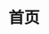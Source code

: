 ---
home: true
icon: home
title: 首页
heroImage: /imgs/logo.jpg
heroText: Vancode
tagline: Simplicity does not precede complexity, but follows it.
actions:
  - text: Vancode 💡
    link: /front-end/
    type: primary

  - text: Docs
    link: /guide/

features:
  - title: 前端 Web Front End
    icon: code
    details: 前端技术文档 JavaScript, ES6, TypeScript, Vue.js, React
    link: /front-end/

  - title: 后端 Web Back End
    icon: server
    details: 后端技术文档 Java, Python, Golang, Spring, Flask, Django
    link: /back-end/

  - title: 算法 Algorithm
    icon: chart-line
    details: 算法基础, 机器学习, 深度学习, 计算机视觉
    link: /algorithm/

  - title: 架构 Architecture 
    icon: network-wired
    details: 负载均衡, 云原生, 微服务, 消息队列, 容器化
    link: /architecture/

  - title: 数据库 Database
    icon: database
    details: SQL基础, MySQL, MongoDB, InfluxDB, TDengine
    link: /database/

  - title: 物联网 Iot
    icon: code-branch
    details: Thingsboard, Node-Red
    link: /iot/

  - title: 计算机基础
    icon: laptop
    details: 操作系统, 计算机组成原理, 计算机网络
    link: /computer-basics/

  - title: 其他
    icon: magic
    details: 版本控制, 运维, 生产力, 杂文
    link: /others/

copyright: false
footer: Theme by <a href="https://theme-hope.vuejs.press/" target="_blank">VuePress Theme Hope</a> | MIT Licensed, Copyright © 2019-present Mr.Hope
---